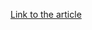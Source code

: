 [Link to the article](https://welivesecurity.com/2021/04/06/janeleiro-time-traveler-new-old-banking-trojan-brazil/)
